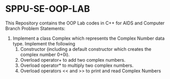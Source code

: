# SPPU-SE-OOP-LAB
This Repository contains the OOP Lab codes in C++ for AIDS and Computer Branch
Problem Statements:

1) Implement a class Complex which represents the Complex Number data type. Implement the following
    1.	Constructor (including a default constructor which creates the complex number 0+0i).
    2.	Overload operator+ to add two complex numbers.
    3.	Overload operator* to multiply two complex numbers.
    4.	Overload operators << and >> to print and read Complex Numbers
